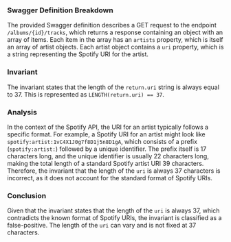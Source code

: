 ### Swagger Definition Breakdown
The provided Swagger definition describes a GET request to the endpoint `/albums/{id}/tracks`, which returns a response containing an object with an array of items. Each item in the array has an `artists` property, which is itself an array of artist objects. Each artist object contains a `uri` property, which is a string representing the Spotify URI for the artist.

### Invariant
The invariant states that the length of the `return.uri` string is always equal to 37. This is represented as `LENGTH(return.uri) == 37`. 

### Analysis
In the context of the Spotify API, the URI for an artist typically follows a specific format. For example, a Spotify URI for an artist might look like `spotify:artist:1vC4X1J0g7f8D1j5n8D1gA`, which consists of a prefix (`spotify:artist:`) followed by a unique identifier. The prefix itself is 17 characters long, and the unique identifier is usually 22 characters long, making the total length of a standard Spotify artist URI 39 characters. Therefore, the invariant that the length of the `uri` is always 37 characters is incorrect, as it does not account for the standard format of Spotify URIs.

### Conclusion
Given that the invariant states that the length of the `uri` is always 37, which contradicts the known format of Spotify URIs, the invariant is classified as a false-positive. The length of the `uri` can vary and is not fixed at 37 characters.
